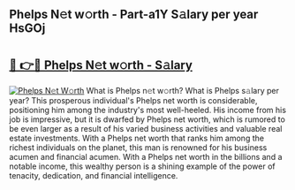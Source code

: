 ## Phelps N𝚎t w𝚘rth - Part-a1Y S𝚊lary per year HsGOj

# <h2><a href="http://gc0old.nevu.top/?p=Phelps">🔗 👉🔴 Phelps N𝚎t w𝚘rth - S𝚊lary</a></h2>

[![Phelps N𝚎t W𝚘rth](https://i.imgur.com/Oavwk0R.jpeg)](http://gc0old.nevu.top/?p=Phelps)
What is Phelps n𝚎t w𝚘rth? What is Phelps s𝚊lary per year?
This prosperous individual's Phelps net worth is considerable, positioning him among the industry's most well-heeled. His income from his job is impressive, but it is dwarfed by Phelps net worth, which is rumored to be even larger as a result of his varied business activities and valuable real estate investments. With a Phelps net worth that ranks him among the richest individuals on the planet, this man is renowned for his business acumen and financial acumen. With a Phelps net worth in the billions and a notable income, this wealthy person is a shining example of the power of tenacity, dedication, and financial intelligence.
